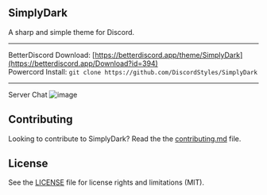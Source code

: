 ## SimplyDark
A sharp and simple theme for Discord.

- - -
BetterDiscord Download: [https://betterdiscord.app/theme/SimplyDark](https://betterdiscord.app/Download?id=394)  
Powercord Install: `git clone https://github.com/DiscordStyles/SimplyDark`
- - -

Server Chat
![image](https://i.imgur.com/TATxJ9s.png)

## Contributing

Looking to contribute to SimplyDark? Read the the [contributing.md](https://github.com/DiscordStyles/iPadOS/blob/master/CONTRIBUTING.md) file.

## License

See the [LICENSE](https://github.com/DiscordStyles/SimplyDark/blob/master/LICENSE.md) file for license rights and limitations (MIT).